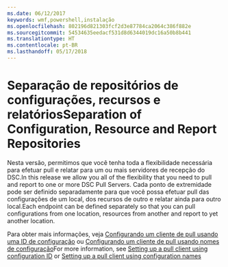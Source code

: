 ```yaml
---
ms.date: 06/12/2017
keywords: wmf,powershell,instalação
ms.openlocfilehash: 802196d821303fcf2d3e87784ca2064c386f882e
ms.sourcegitcommit: 54534635eedacf531d8d6344019dc16a50b8b441
ms.translationtype: HT
ms.contentlocale: pt-BR
ms.lasthandoff: 05/17/2018
---
```

# <a name="separation-of-configuration-resource-and-report-repositories"></a><span data-ttu-id="7608c-102">Separação de repositórios de configurações, recursos e relatórios</span><span class="sxs-lookup"><span data-stu-id="7608c-102">Separation of Configuration, Resource and Report Repositories</span></span>

<span data-ttu-id="7608c-103">Nesta versão, permitimos que você tenha toda a flexibilidade necessária para efetuar pull e relatar para um ou mais servidores de recepção do DSC.</span><span class="sxs-lookup"><span data-stu-id="7608c-103">In this release we allow you all of the flexibility that you need to pull and report to one or more DSC Pull Servers.</span></span> <span data-ttu-id="7608c-104">Cada ponto de extremidade pode ser definido separadamente para que você possa efetuar pull das configurações de um local, dos recursos de outro e relatar ainda para outro local.</span><span class="sxs-lookup"><span data-stu-id="7608c-104">Each endpoint can be defined separately so that you can pull configurations from one location, resources from another and report to yet another location.</span></span>

<span data-ttu-id="7608c-105">Para obter mais informações, veja [Configurando um cliente de pull usando uma ID de configuração](https://msdn.microsoft.com/powershell/dsc/pullclientconfigid) ou [Configurando um cliente de pull usando nomes de configuração](https://msdn.microsoft.com/powershell/dsc/pullclientconfignames)</span><span class="sxs-lookup"><span data-stu-id="7608c-105">For more information, see [Setting up a pull client using configuration ID](https://msdn.microsoft.com/powershell/dsc/pullclientconfigid) or [Setting up a pull client using configuration names](https://msdn.microsoft.com/powershell/dsc/pullclientconfignames)</span></span>
